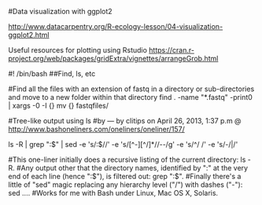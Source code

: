 #Data visualization with ggplot2

http://www.datacarpentry.org/R-ecology-lesson/04-visualization-ggplot2.html


Useful resources for plotting using Rstudio
https://cran.r-project.org/web/packages/gridExtra/vignettes/arrangeGrob.html


#! /bin/bash
##Find, ls, etc

#Find all the files with an extension of fastq in a directory or sub-directories and move to a new folder within that directory
find . -name "*.fastq" -print0 | xargs -0 -I {} mv {} fastqfiles/

#Tree-like output using ls
#by — by clitips on April 26, 2013, 1:37 p.m @ http://www.bashoneliners.com/oneliners/oneliner/157/

ls -R | grep ":$" | sed -e 's/:$//' -e 's/[^-][^\/]*\//--/g' -e 's/^/   /' -e 's/-/|/'

#This one-liner initially does a recursive listing of the current directory: ls -R.
#Any output other that the directory names, identified by ":" at the very end of each line (hence ":$"), is filtered out: grep ":$".
#Finally there's a little of "sed" magic replacing any hierarchy level ("/") with dashes ("-"): sed ....
#Works for me with Bash under Linux, Mac OS X, Solaris.



